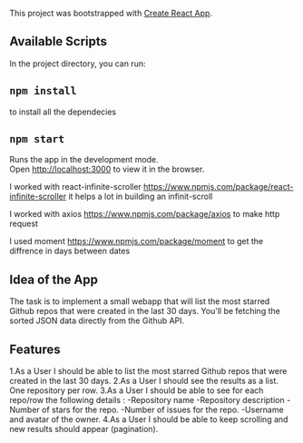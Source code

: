 This project was bootstrapped with [Create React App](https://github.com/facebook/create-react-app).

## Available Scripts

In the project directory, you can run:

## `npm install`
to install all the dependecies 

## `npm start`

Runs the app in the development mode.<br>
Open [http://localhost:3000](http://localhost:3000) to view it in the browser.

I worked with react-infinite-scroller https://www.npmjs.com/package/react-infinite-scroller it helps a lot in building an infinit-scroll

I worked with axios https://www.npmjs.com/package/axios to make http request 

I used moment https://www.npmjs.com/package/moment to get the diffrence in days between dates


## Idea of the App
The task is to implement a small webapp that will list the most starred Github repos that were created in the last 30 days. You'll be fetching the sorted JSON data directly from the Github API.

## Features
1.As a User I should be able to list the most starred Github repos that were created in the last 30 days.
2.As a User I should see the results as a list. One repository per row.
3.As a User I should be able to see for each repo/row the following details :
    -Repository name
    -Repository description
    -Number of stars for the repo.
    -Number of issues for the repo.
    -Username and avatar of the owner.
4.As a User I should be able to keep scrolling and new results should appear (pagination).



